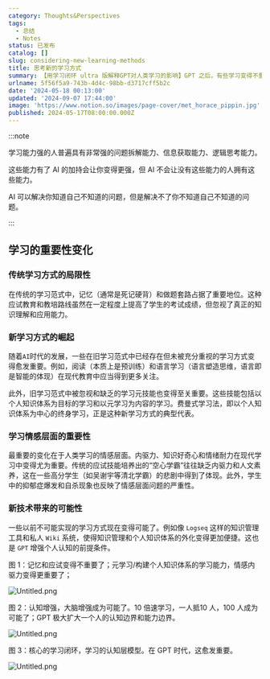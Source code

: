 ```yaml
---
category: Thoughts&Perspectives
tags:
  - 总结
  - Notes
status: 已发布
catalog: []
slug: considering-new-learning-methods
title: 思考新的学习方式
summary: 【用学习闭环 ultra 版解释GPT对人类学习的影响】GPT 之后，有些学习变得不重要了，有些学习变得更重要了，有些学习从不可能变成可能了。
urlname: 5f56f5a9-743b-4d4c-98bb-d3717cff5b2c
date: '2024-05-18 00:13:00'
updated: '2024-09-07 17:44:00'
image: 'https://www.notion.so/images/page-cover/met_horace_pippin.jpg'
published: 2024-05-17T08:00:00.000Z
---
```


:::note


学习能力强的人普遍具有非常强的问题拆解能力、信息获取能力、逻辑思考能力。


这些能力有了 AI 的加持会让你变得更强，但 AI 不会让没有这些能力的人拥有这些能力。


AI 可以解决你知道自己不知道的问题，但是解决不了你不知道自己不知道的问题。


:::


## 学习的重要性变化


### 传统学习方式的局限性


在传统的学习范式中，记忆（通常是死记硬背）和做题套路占据了重要地位。这种应试教育和教培路线虽然在一定程度上提高了学生的考试成绩，但忽视了真正的知识理解和应用能力。


### 新学习方式的崛起


随着`AI`时代的发展，一些在旧学习范式中已经存在但未被充分重视的学习方式变得愈发重要。例如，阅读（本质上是预训练）和语言学习（语言塑造思维，语言即是智能的体现）在现代教育中应当得到更多关注。


此外，旧学习范式中被忽视和缺乏的学习元技能也变得至关重要。这些技能包括以个人知识体系为目标的学习和以元学习为内容的学习。费曼式学习法，即以个人知识体系为中心的终身学习，正是这种新学习方式的典型代表。


### 学习情感层面的重要性


最重要的变化在于人类学习的情感层面。内驱力、知识好奇心和情绪耐力在现代学习中变得尤为重要。传统的应试技能培养出的“空心学霸”往往缺乏内驱力和人文素养，这在一些高分学生（如吴谢宇等清北学霸）的悲剧中得到了体现。此外，学生中的抑郁症爆发和自杀现象也反映了情感层面问题的严重性。


### 新技术带来的可能性


一些以前不可能实现的学习方式现在变得可能了。例如像 `Logseq` 这样的知识管理工具和私人 `Wiki` 系统，使得知识管理和个人知识体系的外化变得更加便捷。这也是 `GPT` 增强个人认知的前提条件。


图 1：记忆和应试变得不重要了；元学习/构建个人知识体系的学习能力，情感内驱力变得更重要了；


![Untitled.png](https://prod-files-secure.s3.us-west-2.amazonaws.com/5d24fe63-e567-4804-86f9-9fdc62e13082/a8319b77-00b3-43d9-9f99-e58187f20cfe/Untitled.png?X-Amz-Algorithm=AWS4-HMAC-SHA256&X-Amz-Content-Sha256=UNSIGNED-PAYLOAD&X-Amz-Credential=ASIAZI2LB466ZH42UMRM%2F20250207%2Fus-west-2%2Fs3%2Faws4_request&X-Amz-Date=20250207T213207Z&X-Amz-Expires=3600&X-Amz-Security-Token=IQoJb3JpZ2luX2VjEGQaCXVzLXdlc3QtMiJHMEUCIQCWpuSD9m24G2zTBWMNz1UU0RHAHECwQllWrAPNmpY0%2FwIgFmH8LrTcY2ev1omKS1Y2dTXkLLYiX4SWXXzGZBNINAcq%2FwMIfRAAGgw2Mzc0MjMxODM4MDUiDKzlcCp%2FTxsaUB%2FplCrcA4F9U5ai3B1x41GVe0DZlyoDnXsV79ZkhA5xPYCGisf34w608UUCt0E0fLSpsxZAJnL%2FByNaUuB6Z7zRCQQanT85bvIFDExv%2FL%2FGtRAmeGEQyLfJVvHmgepnrrNTucUNmxfg5O7Tbchho%2BsEyC8QV3DyubpMJ8rWFVH86n90AFvN5vPgYVHQEab%2Fqc2bihrhh%2BvDLPD%2B76mAIrhxkwnBRznSPBg1Wy15eqKw3dF0%2BdBSbD1omfAfNFirRyyRirGb9WqKCrKjL%2BCYg8dDTJrWKDZoQKFvudTlENV4f9leqMm868THJAZuKHNHN5aA4tKWEn1ss6IEOX9rzErPyomhhFk8sM4DbvcqUR8IQrryFlyxPUqY3xXaefCJ%2B1STNvcjz9szlEtQRwhTWsowYk291WbnO3lfWeHMx7HacM2dHwrGW9040Cfv7s13Ys0UnU97pCjtqHkgWP1%2BfqdRngB6ldd8yn9e7cuy6gXrPITNSmaYRzDODHtX3EUicgJqIW6wCbyx0x%2FHgfV8GTMaxB17eWrE57Ork0rtuqtauoq8wH5yCD7G492T9C73LemTPGZU9TleYBfbu%2FuoZH87EX42z3%2FVOSxcYHq0l%2FNv59eN903Uat9Cf2%2FLrc3s%2FJDVMOzSmb0GOqUBYhhpm0Ne9FXM5IG63dVEEqkPFQUFJUa9TonnaNGBFuzvH2KLwS%2BWnGLenMpSipkRgKXExZ0%2FWMtdl8E19TB7N5FNQ0LE%2FBVltYeKQi45wkVGzJUUMLSix%2ByexpGjWkXnx45wC%2FBI1Vx%2BjUFgZ65D8qdZyXgkWwZ3ptavO17uq6ar5RjNDT7ZCqfoi7oM%2B6%2Fhhf3j4Ly9jqutxBKjVo4IxVUjPbnY&X-Amz-Signature=6a2c46ab65c9b04340d821e1cc61f6943e1c16be6bbe1fbb3ffcd86a36f88f75&X-Amz-SignedHeaders=host&x-id=GetObject)


图 2：认知增强，大脑增强成为可能了。10 倍速学习，一人抵10 人，100 人成为可能了；GPT 极大扩大一个人的认知边界和能力边界。


![Untitled.png](https://prod-files-secure.s3.us-west-2.amazonaws.com/5d24fe63-e567-4804-86f9-9fdc62e13082/e195b372-4d2b-479c-9e75-1be4e2c1412e/Untitled.png?X-Amz-Algorithm=AWS4-HMAC-SHA256&X-Amz-Content-Sha256=UNSIGNED-PAYLOAD&X-Amz-Credential=ASIAZI2LB466ZH42UMRM%2F20250207%2Fus-west-2%2Fs3%2Faws4_request&X-Amz-Date=20250207T213207Z&X-Amz-Expires=3600&X-Amz-Security-Token=IQoJb3JpZ2luX2VjEGQaCXVzLXdlc3QtMiJHMEUCIQCWpuSD9m24G2zTBWMNz1UU0RHAHECwQllWrAPNmpY0%2FwIgFmH8LrTcY2ev1omKS1Y2dTXkLLYiX4SWXXzGZBNINAcq%2FwMIfRAAGgw2Mzc0MjMxODM4MDUiDKzlcCp%2FTxsaUB%2FplCrcA4F9U5ai3B1x41GVe0DZlyoDnXsV79ZkhA5xPYCGisf34w608UUCt0E0fLSpsxZAJnL%2FByNaUuB6Z7zRCQQanT85bvIFDExv%2FL%2FGtRAmeGEQyLfJVvHmgepnrrNTucUNmxfg5O7Tbchho%2BsEyC8QV3DyubpMJ8rWFVH86n90AFvN5vPgYVHQEab%2Fqc2bihrhh%2BvDLPD%2B76mAIrhxkwnBRznSPBg1Wy15eqKw3dF0%2BdBSbD1omfAfNFirRyyRirGb9WqKCrKjL%2BCYg8dDTJrWKDZoQKFvudTlENV4f9leqMm868THJAZuKHNHN5aA4tKWEn1ss6IEOX9rzErPyomhhFk8sM4DbvcqUR8IQrryFlyxPUqY3xXaefCJ%2B1STNvcjz9szlEtQRwhTWsowYk291WbnO3lfWeHMx7HacM2dHwrGW9040Cfv7s13Ys0UnU97pCjtqHkgWP1%2BfqdRngB6ldd8yn9e7cuy6gXrPITNSmaYRzDODHtX3EUicgJqIW6wCbyx0x%2FHgfV8GTMaxB17eWrE57Ork0rtuqtauoq8wH5yCD7G492T9C73LemTPGZU9TleYBfbu%2FuoZH87EX42z3%2FVOSxcYHq0l%2FNv59eN903Uat9Cf2%2FLrc3s%2FJDVMOzSmb0GOqUBYhhpm0Ne9FXM5IG63dVEEqkPFQUFJUa9TonnaNGBFuzvH2KLwS%2BWnGLenMpSipkRgKXExZ0%2FWMtdl8E19TB7N5FNQ0LE%2FBVltYeKQi45wkVGzJUUMLSix%2ByexpGjWkXnx45wC%2FBI1Vx%2BjUFgZ65D8qdZyXgkWwZ3ptavO17uq6ar5RjNDT7ZCqfoi7oM%2B6%2Fhhf3j4Ly9jqutxBKjVo4IxVUjPbnY&X-Amz-Signature=abc48fe1877514e1795244d2deb7e3b86045a46388403b5d1a09958151967d4f&X-Amz-SignedHeaders=host&x-id=GetObject)


图 3：核心的学习闭环，学习的认知层模型。在 GPT 时代，这愈发重要。


![Untitled.png](https://prod-files-secure.s3.us-west-2.amazonaws.com/5d24fe63-e567-4804-86f9-9fdc62e13082/57f2a38d-97b9-407e-baa1-8fecb8348e87/Untitled.png?X-Amz-Algorithm=AWS4-HMAC-SHA256&X-Amz-Content-Sha256=UNSIGNED-PAYLOAD&X-Amz-Credential=ASIAZI2LB466ZH42UMRM%2F20250207%2Fus-west-2%2Fs3%2Faws4_request&X-Amz-Date=20250207T213207Z&X-Amz-Expires=3600&X-Amz-Security-Token=IQoJb3JpZ2luX2VjEGQaCXVzLXdlc3QtMiJHMEUCIQCWpuSD9m24G2zTBWMNz1UU0RHAHECwQllWrAPNmpY0%2FwIgFmH8LrTcY2ev1omKS1Y2dTXkLLYiX4SWXXzGZBNINAcq%2FwMIfRAAGgw2Mzc0MjMxODM4MDUiDKzlcCp%2FTxsaUB%2FplCrcA4F9U5ai3B1x41GVe0DZlyoDnXsV79ZkhA5xPYCGisf34w608UUCt0E0fLSpsxZAJnL%2FByNaUuB6Z7zRCQQanT85bvIFDExv%2FL%2FGtRAmeGEQyLfJVvHmgepnrrNTucUNmxfg5O7Tbchho%2BsEyC8QV3DyubpMJ8rWFVH86n90AFvN5vPgYVHQEab%2Fqc2bihrhh%2BvDLPD%2B76mAIrhxkwnBRznSPBg1Wy15eqKw3dF0%2BdBSbD1omfAfNFirRyyRirGb9WqKCrKjL%2BCYg8dDTJrWKDZoQKFvudTlENV4f9leqMm868THJAZuKHNHN5aA4tKWEn1ss6IEOX9rzErPyomhhFk8sM4DbvcqUR8IQrryFlyxPUqY3xXaefCJ%2B1STNvcjz9szlEtQRwhTWsowYk291WbnO3lfWeHMx7HacM2dHwrGW9040Cfv7s13Ys0UnU97pCjtqHkgWP1%2BfqdRngB6ldd8yn9e7cuy6gXrPITNSmaYRzDODHtX3EUicgJqIW6wCbyx0x%2FHgfV8GTMaxB17eWrE57Ork0rtuqtauoq8wH5yCD7G492T9C73LemTPGZU9TleYBfbu%2FuoZH87EX42z3%2FVOSxcYHq0l%2FNv59eN903Uat9Cf2%2FLrc3s%2FJDVMOzSmb0GOqUBYhhpm0Ne9FXM5IG63dVEEqkPFQUFJUa9TonnaNGBFuzvH2KLwS%2BWnGLenMpSipkRgKXExZ0%2FWMtdl8E19TB7N5FNQ0LE%2FBVltYeKQi45wkVGzJUUMLSix%2ByexpGjWkXnx45wC%2FBI1Vx%2BjUFgZ65D8qdZyXgkWwZ3ptavO17uq6ar5RjNDT7ZCqfoi7oM%2B6%2Fhhf3j4Ly9jqutxBKjVo4IxVUjPbnY&X-Amz-Signature=3760b984f57738a6cb3476283c0f261c2d67e889173de92a532e9eb225702c98&X-Amz-SignedHeaders=host&x-id=GetObject)

